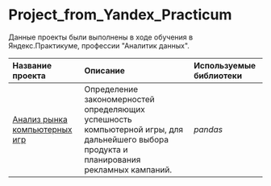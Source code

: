 # Project_from_Yandex_Practicum
Данные проекты были выполнены в ходе обучения в Яндекс.Практикуме, профессии "Аналитик данных".

| Название проекта | Описание | Используемые библиотеки | 
| :---------------------- | :---------------------- | :---------------------- |
| [Анализ рынка компьютерных игр](big_cities_music) | Определение закономерностей определяющих успешность компьютерной игры, для дальнейшего выбора продукта и планирования рекламных кампаний.| *pandas* |
